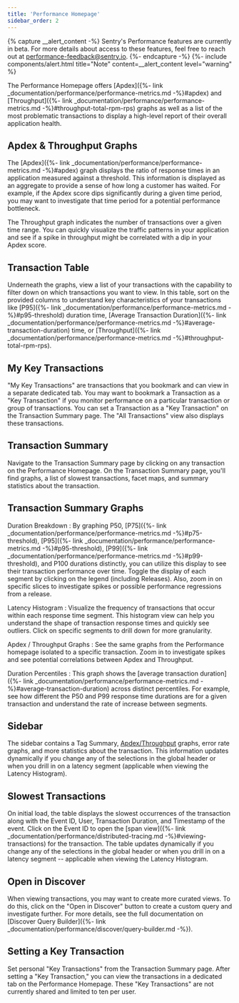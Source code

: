 ```yaml
---
title: 'Performance Homepage'
sidebar_order: 2
---
```

{% capture __alert_content -%}
Sentry's Performance features are currently in beta. For more details about access to these features, feel free to reach out at [performance-feedback@sentry.io](mailto:performance-feedback@sentry.io).
{%- endcapture -%}
{%- include components/alert.html
    title="Note"
    content=__alert_content
    level="warning"
%}

The Performance Homepage offers [Apdex]({%- link _documentation/performance/performance-metrics.md -%}#apdex) and [Throughput]({%- link _documentation/performance/performance-metrics.md -%}#throughput-total-rpm-rps) graphs as well as a list of the most problematic transactions to display a high-level report of their overall application health.

## Apdex & Throughput Graphs
The [Apdex]({%- link _documentation/performance/performance-metrics.md -%}#apdex) graph displays the ratio of response times in an application measured against a threshold. This information is displayed as an aggregate to provide a sense of how long a customer has waited. For example, if the Apdex score dips significantly during a given time period, you may want to investigate that time period for a potential performance bottleneck.

The Throughput graph indicates the number of transactions over a given time range. You can quickly visualize the traffic patterns in your application and see if a spike in throughput might be correlated with a dip in your Apdex score.

## Transaction Table
Underneath the graphs, view a list of your transactions with the capability to filter down on which transactions you want to view. In this table, sort on the provided columns to understand key characteristics of your transactions like [P95]({%- link _documentation/performance/performance-metrics.md -%}#p95-threshold) duration time, [Average Transaction Duration]({%- link _documentation/performance/performance-metrics.md -%}#average-transaction-duration) time, or [Throughput]({%- link _documentation/performance/performance-metrics.md -%}#throughput-total-rpm-rps).

## My Key Transactions
"My Key Transactions" are transactions that you bookmark and can view in a separate dedicated tab. You may want to bookmark a Transaction as a "Key Transaction" if you monitor performance on a particular transaction or group of transactions. You can set a Transaction as a "Key Transaction" on the Transaction Summary page. The "All Transactions" view also displays these transactions.

## Transaction Summary

Navigate to the Transaction Summary page by clicking on any transaction on the Performance Homepage. On the Transaction Summary page, you'll find graphs, a list of slowest transactions, facet maps, and summary statistics about the transaction.

## Transaction Summary Graphs
Duration Breakdown 
: By graphing P50, [P75]({%- link _documentation/performance/performance-metrics.md -%}#p75-threshold), [P95]({%- link _documentation/performance/performance-metrics.md -%}#p95-threshold), [P99]({%- link _documentation/performance/performance-metrics.md -%}#p99-threshold), and P100 durations distinctly, you can utilize this display to see their transaction performance over time. Toggle the display of each segment by clicking on the legend (including Releases). Also, zoom in on specific slices to investigate spikes or possible performance regressions from a release.

Latency Histogram
: Visualize the frequency of transactions that occur within each response time segment. This histogram view can help you understand the shape of transaction response times and quickly see outliers. Click on specific segments to drill down for more granularity.

Apdex / Throughput Graphs
: See the same graphs from the Performance homepage isolated to a specific transaction. Zoom in to investigate spikes and see potential correlations between Apdex and Throughput.

Duration Percentiles
: This graph shows the [average transaction duration]({%- link _documentation/performance/performance-metrics.md -%}#average-transaction-duration) across distinct percentiles. For example, see how different the P50 and P99 response time durations are for a given transaction and understand the rate of increase between segments.

## Sidebar
The sidebar contains a Tag Summary, [Apdex/Throughput](#apdex--throughput-graphs) graphs, error rate graphs, and more statistics about the transaction. This information updates dynamically if you change any of the selections in the global header or when you drill in on a latency segment (applicable when viewing the Latency Histogram).

## Slowest Transactions
On initial load, the table displays the slowest occurrences of the transaction along with the Event ID, User, Transaction Duration, and Timestamp of the event. Click on the Event ID to open the [span view]({%- link _documentation/performance/distributed-tracing.md -%}#viewing-transactions) for the transaction. The table updates dynamically if you change any of the selections in the global header or when you drill in on a latency segment -- applicable when viewing the Latency Histogram.

## Open in Discover
When viewing transactions, you may want to create more curated views. To do this, click on the "Open in Discover" button to create a custom query and investigate further. For more details, see the full documentation on [Discover Query Builder]({%- link _documentation/performance/discover/query-builder.md -%}).

## Setting a Key Transaction
Set personal "Key Transactions" from the Transaction Summary page. After setting a "Key Transaction," you can view the transactions in a dedicated tab on the Performance Homepage. These "Key Transactions" are not currently shared and limited to ten per user.